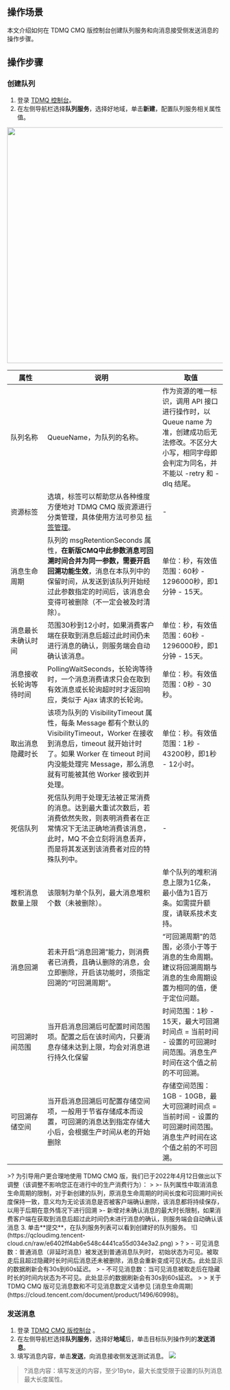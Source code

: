 ## 操作场景

本文介绍如何在 TDMQ CMQ 版控制台创建队列服务和向消息接受侧发送消息的操作步骤。

## 操作步骤

### 创建队列

1. 登录 [TDMQ 控制台](https://console.cloud.tencent.com/tdmq/cmq-queue)。
2. 在左侧导航栏选择**队列服务**，选择好地域，单击**新建**，配置队列服务相关属性值。
<img src="https://qcloudimg.tencent-cloud.cn/raw/4e6246f11ed46848166b99c938c7c55d.png" width="550px"> 
<table>
    <thead>
    <tr>
        <th>属性</th>
        <th>说明</th>
        <th>取值</th>
    </tr>
    </thead>
    <tbody>
    <tr>
        <td>队列名称</td>
        <td>QueueName，为队列的名称。</td>
        <td>作为资源的唯一标识，调用 API 接口进行操作时，以 Queue name
            为准，创建成功后无法修改。不区分大小写，相同字母即会判定为同名，并不能以 -retry 和 -dlq 结尾。
        </td>
    </tr>
    <tr>
        <td>
            <nobr>资源标签</nobr>
        </td>
				<td>选填，标签可以帮助您从各种维度方便地对 TDMQ CMQ 版资源进行分类管理，具体使用方法可参见 <a href = "https://cloud.tencent.com/document/product/1496/62997">标签管理</a>。</td>
        <td>-</td>
    </tr>		
    <tr>
        <td>消息生命周期</td>
        <td>队列的 msgRetentionSeconds 属性，<b>在新版CMQ中此参数消息可回溯时间合并为同一参数，需要开启回溯功能生效</b>，消息在本队列中的保留时间，从发送到该队列开始经过此参数指定的时间后，该消息会变得可被删除（不一定会被及时清除）。
        </td>
        <td>单位：秒，有效值范围：60秒 - 1296000秒，即1分钟 - 15天。</td>
    </tr>
    <tr>
        <td>消息最长未确认时间</td>
        <td>范围30秒到12小时，如果消费客户端在获取到消息后超过此时间仍未进行消息的确认，则服务端会自动确认该消息。</td>
        <td>单位：秒，有效值范围：60秒 - 1296000秒，即1分钟 - 15天。</td>
    </tr>
    <tr>
        <td>消息接收长轮询等待时间</td>
        <td>PollingWaitSeconds，长轮询等待时，一个消息消费请求只会在取到有效消息或长轮询超时时才返回响应，类似于 Ajax 请求的长轮询。</td>
        <td>单位：秒。有效值范围：0秒 - 30秒。</td>
    </tr>
    <tr>
        <td>取出消息隐藏时长</td>
        <td>
            该项为队列的 VisibilityTimeout 属性，每条 Message 都有个默认的VisibilityTimeout，Worker 在接收到消息后，timeout 就开始计时了。如果 Worker 在 timeout 时间内没能处理完 Message，那么消息就有可能被其他 Worker 接收到并处理。
        </td>
        <td>单位：秒。有效值范围：1秒 - 43200秒，即1秒 - 12小时。</td>
    </tr>
    <tr>
        <td>死信队列</td>
        <td>死信队列用于处理无法被正常消费的消息。达到最大重试次数后，若消费依然失败，则表明消费者在正常情况下无法正确地消费该消息，此时，MQ
            不会立刻将消息丢弃，而是将其发送到该消费者对应的特殊队列中。
        </td>
        <td>-</td>
    </tr>
    <tr>
        <td>堆积消息数量上限</td>
        <td>该限制为单个队列，最大消息堆积个数（未被删除）。</td>
        <td>单个队列的堆积消息上限为1亿条，最小值为1百万条。如需提升额度，请联系技术支持。</td>
    </tr>
    <tr>
        <td>消息回溯</td>
        <td>若未开启“消息回溯”能力，则消费者已消费，且确认删除的消息，会立即删除，开启该功能时，须指定回溯的“可回溯周期”。</td>
        <td>“可回溯周期”的范围，必须小于等于消息的生命周期。建议将回溯周期与消息的生命周期设置为相同的值，便于定位问题。</td>
    </tr>
    <tr>
        <td>可回溯时间范围</td>
        <td>当开启消息回溯后可配置时间范围项。配置之后在该时间内，只要消息存储未达到上限，均会对消息进行持久化保留</td>
        <td>时间范围：1秒 - 15天，最大可回溯时间点 = 当前时间 - 设置的可回溯时间范围。消息生产时间在这个值之前的不可回溯。</td>
    </tr>
    <tr>
        <td>可回溯存储空间</td>
        <td>当开启消息回溯后可配置存储空间项，一般用于节省存储成本而设置，可回溯的消息达到指定存储大小后，会根据生产时间从老的开始删除</td>
        <td>存储空间范围：1GB - 10GB，最大可回溯时间点 = 当前时间 - 设置的可回溯时间范围。消息生产时间在这个值之前的不可回溯。</td>
    </tr>
    </tbody>
</table>
>? 为引导用户更合理地使用 TDMQ CMQ 版，我们已于2022年4月12日做出以下调整（该调整不影响您正在进行中的生产消费行为）：
> 
>- 队列属性中取消消息生命周期的限制，对于新创建的队列，原消息生命周期的时间长度和可回溯时间长度保持一致，意义均为无论该消息是否被客户端确认删除，该消息都将持续保存，以用于后期在意外情况下进行回溯
>- 新增对未确认消息的最大时长限制，如果消费客户端在获取到消息后超过此时间仍未进行消息的确认，则服务端会自动确认该消息
3. 单击**提交**，在队列服务列表可以看到创建好的队列服务。
![](https://qcloudimg.tencent-cloud.cn/raw/e6402ff4ab6e548c4441ca55d034e3a2.png)
> ?
> - 可见消息数：普通消息（非延时消息）被发送到普通消息队列时， 初始状态为可见。被取走后且超过隐藏时长时间后消息还未被删除，消息会重新变成可见状态。此处显示的数据刷新会有30s到60s延迟。
> - 不可见消息数：当可见消息被取走后在隐藏时长的时间内状态为不可见。此处显示的数据刷新会有30s到60s延迟。
>
> 关于 TDMQ CMQ 版可见消息数和不可见消息数定义请参见 [消息生命周期](https://cloud.tencent.com/document/product/1496/60998)。

### 发送消息

1. 登录 [TDMQ CMQ 版控制台](https://console.cloud.tencent.com/tdmq/cmq-queue) 。
2. 在左侧导航栏选择**队列服务**，选择好**地域**后，单击目标队列操作列的**发送消息**。
3. 填写消息内容，单击**发送**，向消息接收侧发送测试消息。
   ![](https://main.qcloudimg.com/raw/eca781dd9477419c66f8374488532a85.png)
>?消息内容：填写发送的内容，至少1Byte，最大长度受限于设置的队列消息最大长度属性。

  
